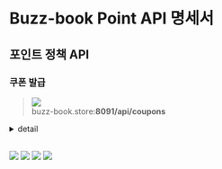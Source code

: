# Buzz-book Point API 명세서

## 포인트 정책 API

### 쿠폰 발급

> ![](https://img.shields.io/static/v1?label=&message=POST&color=brightgreen) <br />
> buzz-book.store:**8091/api/coupons**

<details>
<summary>detail</summary>

#### Request

```json
{
  "couponPolicyId": 1
}
```

#### Response

```json
{
  "id": 0,
  "couponCode": "string",
  "createDate": "string",
  "expireDate": "string",
  "couponStatus": "used",
  "couponPolicyResponse": {
    "id": 0,
    "name": "string",
    "discountType": "string",
    "discountRate": 0,
    "discountAmount": 0,
    "standardPrice": 0,
    "maxDiscountAmount": 0,
    "period": 0,
    "startDate": "2024-07-04",
    "endDate": "2024-07-04",
    "isDeleted": true,
    "couponTypeResponse": {
      "id": 0,
      "name": "string"
    }
  }
}
```
</details>
<br />

![](https://img.shields.io/static/v1?label=&message=GET&color=blue)
![](https://img.shields.io/static/v1?label=&message=POST&color=brightgreen)
![](https://img.shields.io/static/v1?label=&message=PUT&color=orange)
![](https://img.shields.io/static/v1?label=&message=DELETE&color=red)